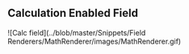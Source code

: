 ## Calculation Enabled Field
![Calc field](../blob/master/Snippets/Field Renderers/MathRenderer/images/MathRenderer.gif)